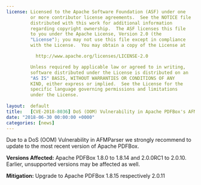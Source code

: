 ```yaml
---
license: Licensed to the Apache Software Foundation (ASF) under one
         or more contributor license agreements.  See the NOTICE file
         distributed with this work for additional information
         regarding copyright ownership.  The ASF licenses this file
         to you under the Apache License, Version 2.0 (the
         "License"); you may not use this file except in compliance
         with the License.  You may obtain a copy of the License at

           http://www.apache.org/licenses/LICENSE-2.0

         Unless required by applicable law or agreed to in writing,
         software distributed under the License is distributed on an
         "AS IS" BASIS, WITHOUT WARRANTIES OR CONDITIONS OF ANY
         KIND, either express or implied.  See the License for the
         specific language governing permissions and limitations
         under the License.
         
layout:  default
title:   [CVE-2018-8036] DoS (OOM) Vulnerability in Apache PDFBox's AFMParser
date: "2018-06-30 00:00:00 +0000"
categories: [news]
---
```


Due to a DoS (OOM) Vulnerability in AFMParser we strongly recommend to update to the most recent version of Apache PDFBox.

**Versions Affected:**
Apache PDFBox 1.8.0 to 1.8.14 and 2.0.0RC1 to 2.0.10. Earlier, unsupported versions may be affected as well.

**Mitigation:**
Upgrade to Apache PDFBox 1.8.15 respectively 2.0.11 
